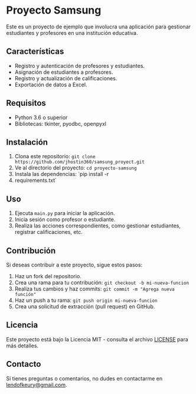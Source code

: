 # Proyecto Samsung

Este es un proyecto de ejemplo que involucra una aplicación para gestionar estudiantes y profesores en una institución educativa.

## Características

- Registro y autenticación de profesores y estudiantes.
- Asignación de estudiantes a profesores.
- Registro y actualización de calificaciones.
- Exportación de datos a Excel.

## Requisitos

- Python 3.6 o superior
- Bibliotecas: tkinter, pyodbc, openpyxl

## Instalación

1. Clona este repositorio: `git clone https://github.com/jhostin360/samsung_proyect.git`
2. Ve al directorio del proyecto: `cd proyecto-samsung`
3. Instala las dependencias: `pip install -r
4. requirements.txt`

## Uso

1. Ejecuta `main.py` para iniciar la aplicación.
2. Inicia sesión como profesor o estudiante.
3. Realiza las acciones correspondientes, como gestionar estudiantes, registrar calificaciones, etc.

## Contribución

Si deseas contribuir a este proyecto, sigue estos pasos:

1. Haz un fork del repositorio.
2. Crea una rama para tu contribución: `git checkout -b mi-nueva-funcion`
3. Realiza tus cambios y haz commits: `git commit -m "Agrega nueva función"`
4. Haz un push a tu rama: `git push origin mi-nueva-funcion`
5. Crea una solicitud de extracción (pull request) en GitHub.

## Licencia

Este proyecto está bajo la Licencia MIT - consulta el archivo [LICENSE](LICENSE) para más detalles.

## Contacto

Si tienes preguntas o comentarios, no dudes en contactarme en lendofkeury@gmail.com.
